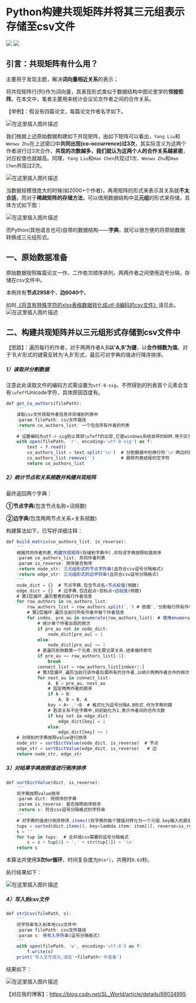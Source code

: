 # Python构建共现矩阵并将其三元组表示存储至csv文件
![](https://img.shields.io/badge/license-MIT-success.svg)
[![](https://img.shields.io/badge/Blog-SL_World-orange.svg)](https://blog.csdn.net/SL_World)
## 引言：共现矩阵有什么用？

主要用于发现主题，解决**词向量相近关系**的表示； 

将共现矩阵行(列)作为词向量，其表现形式类似于数据结构中图论里学的**邻接矩阵**。在本文中，笔者主要用来统计会议论文作者之间的合作关系。

【举例】：假设有四篇论文，每篇论文作者名字如下。

![在这里插入图片描述](https://img-blog.csdnimg.cn/20190405165753278.png)

我们根据上述原始数据构建如下共现矩阵，由如下矩阵可以看出，`Yang Liu`和`Wenwu Zhu`在上述窗口中**共同出现(co-occurrence)过3次**，其实际含义为这两个作者进行过3次合作，**共现的次数越多，我们就认为这两个人的合作关系越紧密**，对应权值也就越高。同理，`Yang Liu`和`Hao Chen`共现过1次、`Wenwu Zhu`和`Hao Chen`共现过2次。

![在这里插入图片描述](https://img-blog.csdnimg.cn/20190405154212111.png)

当数据规模很庞大的时候(如2000+个作者)，再用矩阵的形式来表示其关系就**不太合适**，而对于**稀疏矩阵的存储方法**，可以借用数据结构中**三元组**的形式来存储，具体方式如下图：

![在这里插入图片描述](https://img-blog.csdnimg.cn/20190405154353672.png)

而Python(其他语言也可)自带的数据结构——**字典**，就可以很方便的将原始数据转换成三元组形式。

## 一、原始数据准备
原始数据按照每篇论文一作、二作依次顺序排列，两两作者之间使用逗号分隔，存储在csv文件中。

本例共有**节点2958个**，**边6040个**。

如何[《将含有特殊字符的xlsx表格数据转化成utf-8编码的csv文件》](https://blog.csdn.net/SL_World/article/details/89034995)请见此。
![在这里插入图片描述](https://img-blog.csdnimg.cn/2019040516163536.png?x-oss-process=image/watermark,type_ZmFuZ3poZW5naGVpdGk,shadow_10,text_aHR0cHM6Ly9ibG9nLmNzZG4ubmV0L1NMX1dvcmxk,size_16,color_FFFFFF,t_70)

## 二、构建共现矩阵并以三元组形式存储到csv文件中
【思路】：遍历每行的作者，对于两两作者A,B**以'A,B'为键**，以**合作频数为值**。对于'B,A'形式的键需反转为'A,B'形式，最后可对字典的值进行降序排序。

##### 1）读取并分割数据

注意此处读取文件的编码方式需设置为`utf-8-sig`，不然得到的列表首个元素会含有`\ufeff`Unicode字符，具体原因百度有。
```js
def get_Co_authors(filePath):
    '''
    读取csv文件获取作者信息并存储到列表中
    :param filePath: csv文件路径
    :return co_authors_list: 一个包含所有作者的列表
    '''
    # 设置编码为utf-8-sig防止首部\ufeff的出现,它是windows系统自带的BOM,用于区分大端和小端UTF-16编码
    with open(filePath, 'r', encoding='utf-8-sig') as f:
        text = f.read()
        co_authors_list = text.split('\n')  # 分割数据中的换行符'\n'两边的数据
        co_authors_list.remove('')          # 删除列表结尾的空字符
        return co_authors_list
```
##### 2）统计节点和关系频数并构建共现矩阵
最终返回两个字典：

**①节点字典**(包含节点名称+词频数)

**②边字典**(包含两两节点关系+关系频数)

构建算法如下，已写好详细注释：
```js
def build_matrix(co_authors_list, is_reverse):
    '''
    根据共同作者列表,构建共现矩阵(存储到字典中),并将该字典按照权值排序
    :param co_authors_list: 共同作者列表
    :param is_reverse: 排序是否倒序
    :return node_str: 三元组形式的节点字符串(且符合csv逗号分隔格式)
    :return edge_str: 三元组形式的边字符串(且符合csv逗号分隔格式)
    '''
    node_dict = {}  # 节点字典,包含节点名+节点权值(频数)
    edge_dict = {}  # 边字典,包含起点+目标点+边权值(频数)
    # 第1层循环,遍历整表的每行作者信息
    for row_authors in co_authors_list:
        row_authors_list = row_authors.split(',') # 依据','分割每行所有作者,存储到列表中
        # 第2层循环,遍历当前行所有作者中每个作者信息
        for index, pre_au in enumerate(row_authors_list): # 使用enumerate()以获取遍历次数index
            # 统计单个作者出现的频次
            if pre_au not in node_dict:
                node_dict[pre_au] = 1
            else:
                node_dict[pre_au] += 1
            # 若遍历到倒数第一个元素,则无需记录关系,结束循环即可
            if pre_au == row_authors_list[-1]:
                break
            connect_list = row_authors_list[index+1:]
            # 第3层循环,遍历当前行该作者后面所有的合作者,以统计两两作者合作的频次
            for next_au in connect_list:
                A, B = pre_au, next_au
                # 固定两两作者的顺序
                if A > B:
                    A, B = B, A
                key = A+','+B  # 格式化为逗号分隔A,B形式,作为字典的键
                # 若该关系不在字典中,则初始化为1,表示作者间的合作次数
                if key not in edge_dict:
                    edge_dict[key] = 1
                else:
                    edge_dict[key] += 1
    # 对得到的字典按照value进行排序
    node_str = sortDictValue(node_dict, is_reverse)  # 节点
    edge_str = sortDictValue(edge_dict, is_reverse)   # 边
    return node_str, edge_str
```

##### 3）对结果字典按照值进行倒序排序

```js
def sortDictValue(dict, is_reverse):
    '''
    将字典按照value排序
    :param dict: 待排序的字典
    :param is_reverse: 是否按照倒序排序
    :return s: 符合csv逗号分隔格式的字符串
    '''
    # 对字典的值进行倒序排序,items()将字典的每个键值对转化为一个元组,key输入的是函数,item[1]表示元组的第二个元素,reverse为真表示倒序
    tups = sorted(dict.items(), key=lambda item: item[1], reverse=is_reverse)
    s = ''
    for tup in tups:  # 合并成csv需要的逗号分隔格式
        s = s + tup[0] + ',' + str(tup[1]) + '\n'
    return s
```

本算法共使用**3次for循环**，时间复杂度为`O(n³)`，共用时`0.63`秒。

执行结果如下：

![在这里插入图片描述](https://img-blog.csdnimg.cn/20190405165920702.png?x-oss-process=image/watermark,type_ZmFuZ3poZW5naGVpdGk,shadow_10,text_aHR0cHM6Ly9ibG9nLmNzZG4ubmV0L1NMX1dvcmxk,size_16,color_FFFFFF,t_70)
##### 4）写入到csv文件

```js
def str2csv(filePath, s):
    '''
    将字符串写入到本地csv文件中
    :param filePath: csv文件路径
    :param s: 待写入字符串(逗号分隔格式)
    '''
    with open(filePath, 'w', encoding='utf-8') as f:
        f.write(s)
    print('写入文件成功,请在'+filePath+'中查看')
```
结果如下：

![在这里插入图片描述](https://img-blog.csdnimg.cn/20190405164310838.png?x-oss-process=image/watermark,type_ZmFuZ3poZW5naGVpdGk,shadow_10,text_aHR0cHM6Ly9ibG9nLmNzZG4ubmV0L1NMX1dvcmxk,size_16,color_FFFFFF,t_70)

【对应我的博客】：https://blog.csdn.net/SL_World/article/details/89034995
